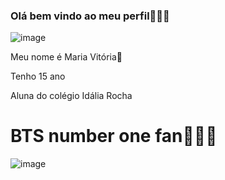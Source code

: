 ### Olá bem vindo ao meu perfil🌸🌻🌈

![image](https://github.com/vicmoreira34/vicmoreira34/assets/142936533/0858424c-421a-4002-ae44-cf72e43f043f)


Meu nome é Maria Vitória🦄

Tenho 15 ano

Aluna do colégio Idália Rocha

# BTS number one fan💜💜💜
![image](https://github.com/vicmoreira34/vicmoreira34/assets/142936533/ec909e2d-78c8-4677-91f4-9bea25248e48)



